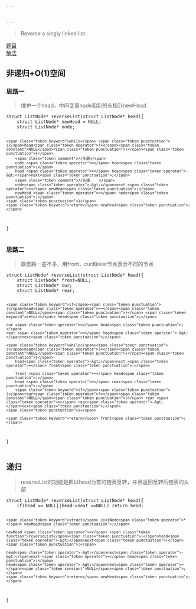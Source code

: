 ```yaml
---


---
```


<blockquote>
<p>Reverse a singly linked list.</p>
</blockquote>
<p><a href="https://leetcode-cn.com/problems/reverse-linked-list/">题目</a><br>
<a href="https://blog.csdn.net/qq_42351880/article/details/88637387">解法</a></p>
<h2 id="非递归o1空间">非递归+O(1)空间</h2>
<h3 id="思路一">思路一</h3>
<blockquote>
<p>维护一个head，中间变量node和新的头指针newHead</p>
</blockquote>
<pre class=" language-c"><code class="prism  language-c"><span class="token keyword">struct</span> ListNode<span class="token operator">*</span> <span class="token function">reverseList</span><span class="token punctuation">(</span><span class="token keyword">struct</span> ListNode<span class="token operator">*</span> head<span class="token punctuation">)</span><span class="token punctuation">{</span>
    <span class="token keyword">struct</span> ListNode<span class="token operator">*</span> newHead <span class="token operator">=</span> <span class="token constant">NULL</span><span class="token punctuation">;</span>
    <span class="token keyword">struct</span> ListNode<span class="token operator">*</span> node<span class="token punctuation">;</span>
    
    <span class="token keyword">while</span> <span class="token punctuation">(</span>head<span class="token operator">!=</span><span class="token constant">NULL</span><span class="token punctuation">)</span><span class="token punctuation">{</span>
	    <span class="token comment">//头删</span>
        node <span class="token operator">=</span> head<span class="token punctuation">;</span>
        head <span class="token operator">=</span> head<span class="token operator">-&gt;</span>next<span class="token punctuation">;</span>
        <span class="token comment">//头插    </span>
        node<span class="token operator">-&gt;</span>next <span class="token operator">=</span> newHead<span class="token punctuation">;</span>
        newHead <span class="token operator">=</span> node<span class="token punctuation">;</span>
    <span class="token punctuation">}</span>
    <span class="token keyword">return</span> newHead<span class="token punctuation">;</span>
<span class="token punctuation">}</span>
</code></pre>
<h3 id="思路二">思路二</h3>
<blockquote>
<p>跟思路一差不多，用front，cur和rear节点表示不同的节点</p>
</blockquote>
<pre class=" language-c"><code class="prism  language-c"><span class="token keyword">struct</span> ListNode<span class="token operator">*</span> <span class="token function">reverseList</span><span class="token punctuation">(</span><span class="token keyword">struct</span> ListNode<span class="token operator">*</span> head<span class="token punctuation">)</span><span class="token punctuation">{</span>
    <span class="token keyword">struct</span> ListNode<span class="token operator">*</span> front<span class="token operator">=</span><span class="token constant">NULL</span><span class="token punctuation">;</span>
    <span class="token keyword">struct</span> ListNode<span class="token operator">*</span> cur<span class="token punctuation">;</span>
    <span class="token keyword">struct</span> ListNode<span class="token operator">*</span> rear<span class="token punctuation">;</span>
    
    <span class="token keyword">if</span><span class="token punctuation">(</span>head<span class="token operator">==</span><span class="token constant">NULL</span><span class="token punctuation">)</span> <span class="token keyword">return</span> head<span class="token punctuation">;</span>
    
    cur <span class="token operator">=</span> head<span class="token punctuation">;</span>
    rear <span class="token operator">=</span> head<span class="token operator">-&gt;</span>next<span class="token punctuation">;</span>
        
    <span class="token keyword">while</span><span class="token punctuation">(</span>head<span class="token operator">!=</span><span class="token constant">NULL</span><span class="token punctuation">)</span><span class="token punctuation">{</span>
        head<span class="token operator">-&gt;</span>next <span class="token operator">=</span> front<span class="token punctuation">;</span>
        
        front <span class="token operator">=</span> head<span class="token punctuation">;</span>
        head <span class="token operator">=</span> rear<span class="token punctuation">;</span>
        <span class="token keyword">if</span><span class="token punctuation">(</span>rear<span class="token operator">!=</span><span class="token constant">NULL</span><span class="token punctuation">)</span> rear <span class="token operator">=</span> rear<span class="token operator">-&gt;</span>next<span class="token punctuation">;</span>
    <span class="token punctuation">}</span>
    
    <span class="token keyword">return</span> front<span class="token punctuation">;</span>
<span class="token punctuation">}</span>
</code></pre>
<h2 id="递归">递归</h2>
<blockquote>
<p>reverseList的功能是把以head为首的链表反转，并且返回反转后链表的头部</p>
</blockquote>
<pre class=" language-c"><code class="prism  language-c"><span class="token keyword">struct</span> ListNode<span class="token operator">*</span> <span class="token function">reverseList</span><span class="token punctuation">(</span><span class="token keyword">struct</span> ListNode<span class="token operator">*</span> head<span class="token punctuation">)</span><span class="token punctuation">{</span>
    <span class="token keyword">if</span><span class="token punctuation">(</span>head <span class="token operator">==</span> <span class="token constant">NULL</span><span class="token operator">||</span>head<span class="token operator">-&gt;</span>next <span class="token operator">==</span><span class="token constant">NULL</span><span class="token punctuation">)</span> <span class="token keyword">return</span> head<span class="token punctuation">;</span>
    
    <span class="token keyword">struct</span> ListNode<span class="token operator">*</span> newHead<span class="token punctuation">;</span>
    
    newHead <span class="token operator">=</span> <span class="token function">reverseList</span><span class="token punctuation">(</span>head<span class="token operator">-&gt;</span>next<span class="token punctuation">)</span><span class="token punctuation">;</span>
    
    head<span class="token operator">-&gt;</span>next<span class="token operator">-&gt;</span>next <span class="token operator">=</span> head<span class="token punctuation">;</span>
    head<span class="token operator">-&gt;</span>next<span class="token operator">=</span><span class="token constant">NULL</span><span class="token punctuation">;</span>
    <span class="token keyword">return</span> newHead<span class="token punctuation">;</span>
<span class="token punctuation">}</span>
</code></pre>

